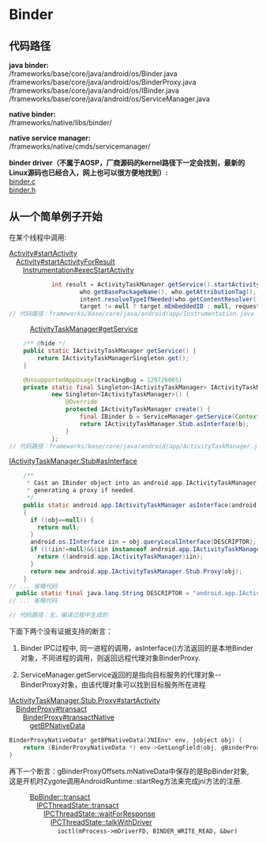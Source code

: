 # Binder

## 代码路径

**java binder:**  
/frameworks/base/core/java/android/os/Binder.java  
/frameworks/base/core/java/android/os/BinderProxy.java  
/frameworks/base/core/java/android/os/IBinder.java  
/frameworks/base/core/java/android/os/ServiceManager.java  

**native binder:**  
/frameworks/native/libs/binder/

**native service manager:**  
/frameworks/native/cmds/servicemanager/  

**binder driver（不属于AOSP，厂商源码的kernel路径下一定会找到，最新的Linux源码也已经合入，网上也可以很方便地找到）:**  
[binder.c](https://elixir.bootlin.com/linux/latest/source/drivers/android/binder.c)  
[binder.h](https://elixir.bootlin.com/linux/latest/source/include/uapi/linux/android/binder.h)  

## 从一个简单例子开始

在某个线程中调用:  

[Activity#startActivity][ActivityStartActivityLink]  
&emsp;[Activity#startActivityForResult][startActivityForResultLink]  
&emsp;&emsp;[Instrumentation#execStartActivity][execStartActivityLink]  

[ActivityStartActivityLink]:https://cs.android.com/android/platform/superproject/+/master:frameworks/base/core/java/android/app/Activity.java;l=5643
[startActivityForResultLink]:https://cs.android.com/android/platform/superproject/+/master:frameworks/base/core/java/android/app/Activity.java;l=5277
[execStartActivityLink]:https://cs.android.com/android/platform/superproject/+/master:frameworks/base/core/java/android/app/Instrumentation.java;l=1693

```java
            int result = ActivityTaskManager.getService().startActivity(whoThread,
                    who.getBasePackageName(), who.getAttributionTag(), intent,
                    intent.resolveTypeIfNeeded(who.getContentResolver()), token,
                    target != null ? target.mEmbeddedID : null, requestCode, 0, null, options);
// 代码路径：frameworks/base/core/java/android/app/Instrumentation.java
```

&emsp;&emsp;&emsp;[ActivityTaskManager#getService][ATMarGetServiceLink]  

[ATMarGetServiceLink]:https://cs.android.com/android/platform/superproject/+/master:frameworks/base/core/java/android/app/ActivityTaskManager.java;l=149

```java
    /** @hide */
    public static IActivityTaskManager getService() {
        return IActivityTaskManagerSingleton.get();
    }

    @UnsupportedAppUsage(trackingBug = 129726065)
    private static final Singleton<IActivityTaskManager> IActivityTaskManagerSingleton =
            new Singleton<IActivityTaskManager>() {
                @Override
                protected IActivityTaskManager create() {
                    final IBinder b = ServiceManager.getService(Context.ACTIVITY_TASK_SERVICE);
                    return IActivityTaskManager.Stub.asInterface(b);
                }
            };
// 代码路径：frameworks/base/core/java/android/app/ActivityTaskManager.java
```

[IActivityTaskManager.Stub#asInterface][asInterfaceLink]  

[asInterfaceLink]:https://cs.android.com/android/platform/superproject/+/master:out/soong/.intermediates/frameworks/base/framework-minus-apex/android_common/xref30/srcjars.xref/android/app/IActivityTaskManager.java;l=719

```java
    /**
     * Cast an IBinder object into an android.app.IActivityTaskManager interface,
     * generating a proxy if needed.
     */
    public static android.app.IActivityTaskManager asInterface(android.os.IBinder obj)
    {
      if ((obj==null)) {
        return null;
      }
      android.os.IInterface iin = obj.queryLocalInterface(DESCRIPTOR);
      if (((iin!=null)&&(iin instanceof android.app.IActivityTaskManager))) {
        return ((android.app.IActivityTaskManager)iin);
      }
      return new android.app.IActivityTaskManager.Stub.Proxy(obj);
    }
// ... 省略代码
  public static final java.lang.String DESCRIPTOR = "android.app.IActivityTaskManager";
// ... 省略代码

// 代码路径：无，编译过程中生成的
```

下面下两个没有证据支持的断言：  

1. Binder IPC过程中, 同一进程的调用，asInterface()方法返回的是本地Binder对象，不同进程的调用，则返回远程代理对象BinderProxy.  

2. ServiceManager.getService返回的是指向目标服务的代理对象--BinderProxy对象，由该代理对象可以找到目标服务所在进程

[IActivityTaskManager.Stub.Proxy#startActivity][ProxyStartActivityLink]  
&emsp;[BinderProxy#transact][BinderProxyTransactLink]  
&emsp;&emsp;[BinderProxy#transactNative][BinderProxyTransactNativeLink]  
&emsp;&emsp;&emsp;[getBPNativeData][getBPNativeDataLink]  

[ProxyStartActivityLink]:https://cs.android.com/android/platform/superproject/+/master:out/soong/.intermediates/frameworks/base/framework-minus-apex/android_common/xref30/srcjars.xref/android/app/IActivityTaskManager.java;l=3656
[BinderProxyTransactLink]:https://cs.android.com/android/platform/superproject/+/master:frameworks/base/core/java/android/os/BinderProxy.java;l=495
[BinderProxyTransactNativeLink]:https://cs.android.com/android/platform/superproject/+/master:frameworks/base/core/jni/android_util_Binder.cpp;l=1376
[getBPNativeDataLink]:https://cs.android.com/android/platform/superproject/+/master:frameworks/base/core/jni/android_util_Binder.cpp;l=732

```c++
BinderProxyNativeData* getBPNativeData(JNIEnv* env, jobject obj) {
    return (BinderProxyNativeData *) env->GetLongField(obj, gBinderProxyOffsets.mNativeData);
}
```

再下一个断言：gBinderProxyOffsets.mNativeData中保存的是BpBinder对象, 这是开机时Zygote调用AndroidRuntime::startReg方法来完成jni方法的注册.  

&emsp;&emsp;&emsp;[BpBinder::transact][BpBinderTransactLink]  
&emsp;&emsp;&emsp;&emsp;[IPCThreadState::transact][IPCThreadStateTransactLink]  
&emsp;&emsp;&emsp;&emsp;&emsp;[IPCThreadState::waitForResponse][IPCThreadStateWaitForResponseLink]  
&emsp;&emsp;&emsp;&emsp;&emsp;&emsp;[IPCThreadState::talkWithDriver][IPCThreadStateTalkWithDriverLink]  
&emsp;&emsp;&emsp;&emsp;&emsp;&emsp;&emsp;```ioctl(mProcess->mDriverFD, BINDER_WRITE_READ, &bwr)```

[BpBinderTransactLink]:https://cs.android.com/android/platform/superproject/+/master:frameworks/native/libs/binder/BpBinder.cpp;l=213
[IPCThreadStateTransactLink]:https://cs.android.com/android/platform/superproject/+/master:frameworks/native/libs/binder/IPCThreadState.cpp;l=682
[IPCThreadStateWaitForResponseLink]:https://cs.android.com/android/platform/superproject/+/master:frameworks/native/libs/binder/IPCThreadState.cpp;l=870
[IPCThreadStateTalkWithDriverLink]:https://cs.android.com/android/platform/superproject/+/master:frameworks/native/libs/binder/IPCThreadState.cpp;l=965
